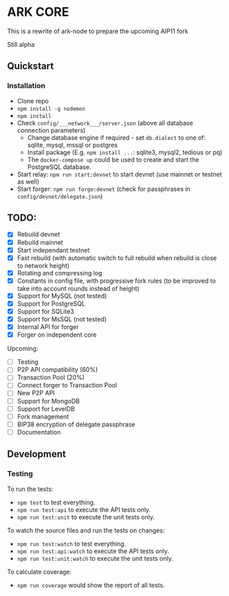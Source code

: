 # ARK CORE
This is a rewrite of ark-node to prepare the upcoming AIP11 fork

Still alpha

## Quickstart

### Installation
- Clone repo
- `npm install -g nodemon`
- `npm install`
- Check `config/___network___/server.json` (above all database connection parameters)
  - Change database engine if required - set `db.dialect` to one of: sqlite, mysql, mssql or postgres
  - Install package (E.g. `npm install ...`: sqlite3, mysql2, tedious or pq)
  - The `docker-compose up` could be used to create and start the PostgreSQL database.
- Start relay: `npm run start:devnet` to start devnet (use mainnet or testnet as well)
- Start forger: `npm run forge:devnet` (check for passphrases in `config/devnet/delegate.json`)

## TODO: 

  - [x] Rebuild devnet
  - [x] Rebuild mainnet
  - [x] Start independant testnet
  - [x] Fast rebuild (with automatic switch to full rebuild when rebuild is close to network height)
  - [x] Rotating and compressing log
  - [x] Constants in config file, with progressive fork rules (to be improved to take into account rounds instead of height)
  - [x] Support for MySQL (not tested)
  - [x] Support for PostgreSQL
  - [x] Support for SQLite3
  - [x] Support for MsSQL (not tested)
  - [x] Internal API for forger
  - [x] Forger on independent core

Upcoming: 
  - [ ] Testing
  - [ ] P2P API compatibility (60%)
  - [ ] Transaction Pool (20%)
  - [ ] Connect forger to Transaction Pool
  - [ ] New P2P API
  - [ ] Support for MongoDB
  - [ ] Support for LevelDB
  - [ ] Fork management
  - [ ] BIP38 encryption of delegate passphrase
  - [ ] Documentation

## Development

### Testing

To run the tests:
 - `npm test` to test everything.
 - `npm run test:api` to execute the API tests only.
 - `npm run test:unit` to execute the unit tests only.

To watch the source files and run the tests on changes:
 - `npm run test:watch` to test everything.
 - `npm run test:api:watch` to execute the API tests only.
 - `npm run test:unit:watch` to execute the unit tests only.

To calculate coverage:
 - `npm run coverage` would show the report of all tests.

